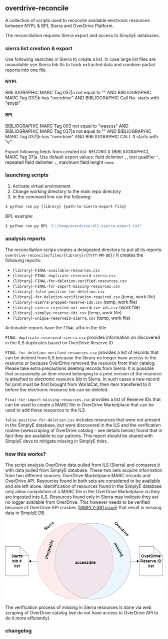 ## overdrive-reconcile

A collection of scripts used to reconcile available electronic resources between NYPL & BPL Sierra and OverDrive Platform.

The reconciliation requires Sierra export and access to SimplyE databases.

### sierra list creation & export

Use following searches in Sierra to create a list. In case large list files are unavailable use Sierra bib #s to track extracted data and combine partial reports into one file.

#### NYPL
BIBLIOGRAPHIC  MARC Tag 037|a  not equal to  ""    AND BIBLIOGRAPHIC  MARC Tag 037|b  has  "overdrive"    AND BIBLIOGRAPHIC  Call No.  starts with  "enypl"

#### BPL
BIBLIOGRAPHIC  MARC Tag 003  not equal to  "wasess"    AND BIBLIOGRAPHIC  MARC Tag 037|a  not equal to  ""    AND BIBLIOGRAPHIC  MARC Tag 037|b  has  "overdrive"    AND BIBLIOGRAPHIC  CALL #  starts with  "e"

Export following fields from created list: RECORD # (BIBLIOGRAPHIC), MARC Tag 37|a. Use default export values: field delimiter `,`, text qualifier `"`, repeated field delimiter `;`, maximum field lenght `none`.

### launching scripts
1. Activate virtual environment
2. Change working directory to the main repo directory
3. In the command line run the following:
```bash
$ python run.py {library} {path-to-sierra-export-file}
```
BPL example:
```bash
$ python run.py BPL "C:/temp/overdrive-all-sierra-export.txt"
```

### analysis reports

The reconciliation scrips creates a designated directory to put all its reports: `overdrive-reconcile/files/{library}/{YYYY-MM-DD}/`
It creates the following reports:
+ `{library}-FINAL-available-resources.csv`
+ `{library}-FINAL-duplicate-reserveid-sierra.csv`
+ `{library}-FINAL-for-deletion-verified-resources.csv`
+ `{library}-FINAL-for-import-missing-resources.csv`
+ `{library}-false-positive-for-deletion.csv`
+ `{library}-for-deletion-verification-required.csv` (temp, work file)
+ `{library}-sierra-prepped-reserve-ids.csv` (temp, work file)
+ `{library}-sierra-rejected-not-overdrive-ids.csv` (work file)
+ `{library}-simplye-reserve-ids.csv` (temp, work file)
+ `{library}-unique-reserveid-sierra.csv` (temp, work file)

Actionable reports have the `FINAL` affix in the title.

`FINAL-duplicate-reserveid-sierra.csv` provides information on discovered in the ILS duplicates based on OverDrive Reserve ID.

`FINAL-for-deletion-verified-resources.csv` provides a list of records that can be deleted from ILS because the library no longer have access to the resource or because OverDrive removed the resource from their catalog. Please take extra precautions deleting records from Sierra. It is possible that occasionally an item record belonging to a print version of the resource is attached to electronic resource bib in Sierra. In such cases a new record for print must be first brought from WorldCat, then item transfered to it before the electronic resource bib can be deleted.

`Final-for-import-missing-resources.csv` provides a list of Reserve IDs that can be used to create a MARC file in OverDrive Marketplace that can be used to add these resources to the ILS.

`false-positive-for-deletion.csv` includes resources that were not present in the SimplyE database, but were discovered in the ILS and the verification routine (webscraping of OverDrive catalog - see details below) found that in fact they are available to our patrons. This report should be shared with SimplyE devs to mitigate missing in SimplyE titles.

### how this works?

The script analysis OverDrive data pulled from ILS (Sierra) and compares it with data pulled from SimplyE database. These two sets acquire information from two different sources: OverDrive Marketplace MARC records and OverDrive API. Resources found in both sets are considered to be available and are left alone. Identification of resources found in the SimplyE database only allow compilation of a MARC file in the OverDrive Marketplace so they are ingested into ILS. Resources found only in Sierra may indicate they are no logger available from OverDrive. This however needs to be verified because of OverDrive API crashes ([SIMPLY-391 issue](https://jira.nypl.org/browse/SIMPLY-3961)) that result in missing data in SimplyE DB. 

[![diagram](https://github.com/BookOps-CAT/overdrive-reconcile/blob/main/docs/media/Overdrive-weeding.drawio.png)](https://github.com/BookOps-CAT/overdrive-reconcile/blob/main/docs/media/Overdrive-weeding.drawio.png)

The verification process of missing in Sierra resources is done via web scraping of OverDrive catalog (we do not have access to OverDrive API to do it more efficiently).

### changelog
